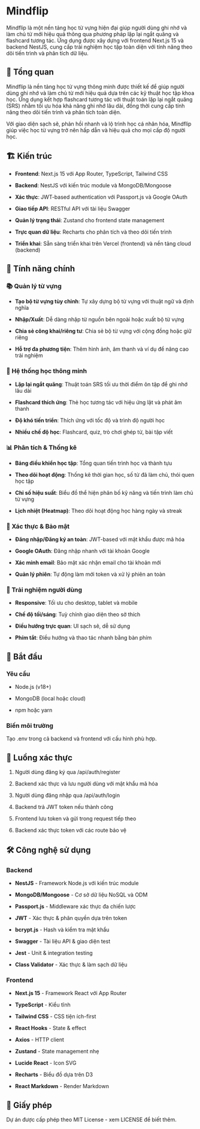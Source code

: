 Mindflip
========

Mindflip là một nền tảng học từ vựng hiện đại giúp người dùng ghi nhớ và làm chủ từ mới hiệu quả thông qua phương pháp lặp lại ngắt quãng và flashcard tương tác. Ứng dụng được xây dựng với frontend Next.js 15 và backend NestJS, cung cấp trải nghiệm học tập toàn diện với tính năng theo dõi tiến trình và phân tích dữ liệu.

🌟 Tổng quan
------------

Mindflip là nền tảng học từ vựng thông minh được thiết kế để giúp người dùng ghi nhớ và làm chủ từ mới hiệu quả dựa trên các kỹ thuật học tập khoa học. Ứng dụng kết hợp flashcard tương tác với thuật toán lặp lại ngắt quãng (SRS) nhằm tối ưu hóa khả năng ghi nhớ lâu dài, đồng thời cung cấp tính năng theo dõi tiến trình và phân tích toàn diện.

Với giao diện sạch sẽ, phản hồi nhanh và lộ trình học cá nhân hóa, Mindflip giúp việc học từ vựng trở nên hấp dẫn và hiệu quả cho mọi cấp độ người học.

🏗️ Kiến trúc
-------------

*   **Frontend**: Next.js 15 với App Router, TypeScript, Tailwind CSS
    
*   **Backend**: NestJS với kiến trúc module và MongoDB/Mongoose
    
*   **Xác thực**: JWT-based authentication với Passport.js và Google OAuth
    
*   **Giao tiếp API**: RESTful API với tài liệu Swagger
    
*   **Quản lý trạng thái**: Zustand cho frontend state management
    
*   **Trực quan dữ liệu**: Recharts cho phân tích và theo dõi tiến trình
    
*   **Triển khai**: Sẵn sàng triển khai trên Vercel (frontend) và nền tảng cloud (backend)
    

🚀 Tính năng chính
------------------

### 📚 Quản lý từ vựng

*   **Tạo bộ từ vựng tùy chỉnh**: Tự xây dựng bộ từ vựng với thuật ngữ và định nghĩa
    
*   **Nhập/Xuất**: Dễ dàng nhập từ nguồn bên ngoài hoặc xuất bộ từ vựng
    
*   **Chia sẻ công khai/riêng tư**: Chia sẻ bộ từ vựng với cộng đồng hoặc giữ riêng
    
*   **Hỗ trợ đa phương tiện**: Thêm hình ảnh, âm thanh và ví dụ để nâng cao trải nghiệm
    

### 🧠 Hệ thống học thông minh

*   **Lặp lại ngắt quãng**: Thuật toán SRS tối ưu thời điểm ôn tập để ghi nhớ lâu dài
    
*   **Flashcard thích ứng**: Thẻ học tương tác với hiệu ứng lật và phát âm thanh
    
*   **Độ khó tiến triển**: Thích ứng với tốc độ và trình độ người học
    
*   **Nhiều chế độ học**: Flashcard, quiz, trò chơi ghép từ, bài tập viết
    

### 📊 Phân tích & Thống kê

*   **Bảng điều khiển học tập**: Tổng quan tiến trình học và thành tựu
    
*   **Theo dõi hoạt động**: Thống kê thời gian học, số từ đã làm chủ, thói quen học tập
    
*   **Chỉ số hiệu suất**: Biểu đồ thể hiện phân bố kỹ năng và tiến trình làm chủ từ vựng
    
*   **Lịch nhiệt (Heatmap)**: Theo dõi hoạt động học hàng ngày và streak
    

### 🔐 Xác thực & Bảo mật

*   **Đăng nhập/Đăng ký an toàn**: JWT-based với mật khẩu được mã hóa
    
*   **Google OAuth**: Đăng nhập nhanh với tài khoản Google
    
*   **Xác minh email**: Bảo mật xác nhận email cho tài khoản mới
    
*   **Quản lý phiên**: Tự động làm mới token và xử lý phiên an toàn
    

### 🎨 Trải nghiệm người dùng

*   **Responsive**: Tối ưu cho desktop, tablet và mobile
    
*   **Chế độ tối/sáng**: Tuỳ chỉnh giao diện theo sở thích
    
*   **Điều hướng trực quan**: UI sạch sẽ, dễ sử dụng
    
*   **Phím tắt**: Điều hướng và thao tác nhanh bằng bàn phím
    

🚀 Bắt đầu
----------

### Yêu cầu

*   Node.js (v18+)
    
*   MongoDB (local hoặc cloud)
    
*   npm hoặc yarn

### Biến môi trường

Tạo .env trong cả backend và frontend với cấu hình phù hợp.

🔐 Luồng xác thực
-----------------

1.  Người dùng đăng ký qua /api/auth/register
    
2.  Backend xác thực và lưu người dùng với mật khẩu mã hóa
    
3.  Người dùng đăng nhập qua /api/auth/login
    
4.  Backend trả JWT token nếu thành công
    
5.  Frontend lưu token và gửi trong request tiếp theo
    
6.  Backend xác thực token với các route bảo vệ
    

🛠️ Công nghệ sử dụng
---------------------

### Backend

*   **NestJS** - Framework Node.js với kiến trúc module
    
*   **MongoDB/Mongoose** - Cơ sở dữ liệu NoSQL và ODM
    
*   **Passport.js** - Middleware xác thực đa chiến lược
    
*   **JWT** - Xác thực & phân quyền dựa trên token
    
*   **bcrypt.js** - Hash và kiểm tra mật khẩu
    
*   **Swagger** - Tài liệu API & giao diện test
    
*   **Jest** - Unit & integration testing
    
*   **Class Validator** - Xác thực & làm sạch dữ liệu
    

### Frontend

*   **Next.js 15** - Framework React với App Router
    
*   **TypeScript** - Kiểu tĩnh
    
*   **Tailwind CSS** - CSS tiện ích-first
    
*   **React Hooks** - State & effect
    
*   **Axios** - HTTP client
    
*   **Zustand** - State management nhẹ
    
*   **Lucide React** - Icon SVG
    
*   **Recharts** - Biểu đồ dựa trên D3
    
*   **React Markdown** - Render Markdown
    

📄 Giấy phép
------------

Dự án được cấp phép theo MIT License - xem LICENSE để biết thêm.
